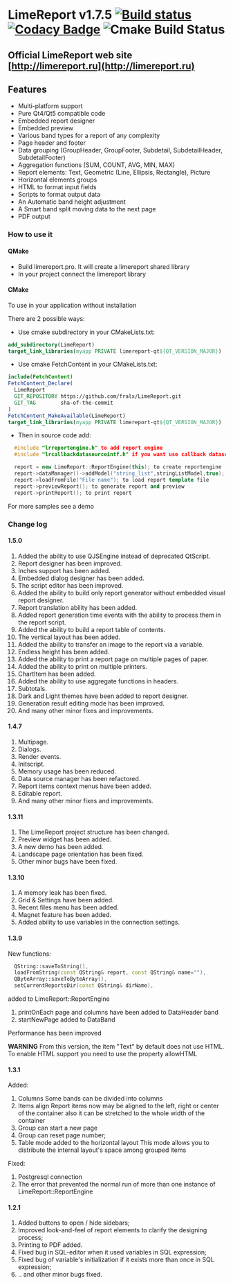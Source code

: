 
# LimeReport v1.7.5 [![Build status](https://ci.appveyor.com/api/projects/status/wna5429pix7ilcmo/branch/master?svg=true)](https://ci.appveyor.com/project/fralx/limereport/branch/master) [![Codacy Badge](https://api.codacy.com/project/badge/Grade/bc31412ea4814f30825b5ed3723e9a70)](https://app.codacy.com/app/fralx/LimeReport?utm_source=github.com&utm_medium=referral&utm_content=fralx/LimeReport&utm_campaign=Badge_Grade_Dashboard) ![Cmake Build Status](https://github.com/fralx/limereport/actions/workflows/cmake.yml/badge.svg)

## Official LimeReport web site [http://limereport.ru](http://limereport.ru)

## Features

* Multi-platform support
* Pure Qt4/Qt5 compatible code
* Embedded report designer
* Embedded preview
* Various band types for a report of any complexity
* Page header and footer
* Data grouping (GroupHeader, GroupFooter, Subdetail, SubdetailHeader, SubdetailFooter)
* Aggregation functions (SUM, COUNT, AVG, MIN, MAX)
* Report elements: Text, Geometric (Line, Ellipsis, Rectangle), Picture
* Horizontal elements groups
* HTML to format input fields
* Scripts to format output data
* An Automatic band height adjustment
* A Smart band split moving data to the next page
* PDF output

### How to use it

#### QMake

- Build limereport.pro. It will create a limereport shared library  
- In your project connect the limereport library

#### CMake

To use in your application without installation

There are 2 possible ways:

- Use cmake subdirectory in your CMakeLists.txt:

```cmake
add_subdirectory(LimeReport)
target_link_libraries(myapp PRIVATE limereport-qt${QT_VERSION_MAJOR})
```
- Use cmake FetchContent in your CMakeLists.txt:

```cmake
include(FetchContent)
FetchContent_Declare(
  LimeReport
  GIT_REPOSITORY https://github.com/fralx/LimeReport.git
  GIT_TAG        sha-of-the-commit
)
FetchContent_MakeAvailable(LimeReport)
target_link_libraries(myapp PRIVATE limereport-qt${QT_VERSION_MAJOR})
```

- Then in source code add:

```cpp
  #include "lrreportengine.h" to add report engine
  #include "lrcallbackdatasourceintf.h" if you want use callback datasources

  report = new LimeReport::ReportEngine(this); to create reportengine
  report->dataManager()->addModel("string_list",stringListModel,true); to add datasource to report engine
  report->loadFromFile("File name"); to load report template file
  report->previewReport(); to generate report and preview
  report->printReport(); to print report

```

For more samples see a demo

### Change log

#### 1.5.0

1. Added the ability to use QJSEngine instead of deprecated QtScript.
2. Report designer has been improved.
3. Inches support has been added.
4. Embedded dialog designer has been added.
5. The script editor has been improved.
6. Added the ability to build only report generator without embedded visual report designer.
7. Report translation ability has been added.
8. Added report generation time events with the ability to process them in the report script.
9. Added the ability to build a report table of contents.
10. The vertical layout has been added.
11. Added the ability to transfer an image to the report via a variable.
12. Endless height has been added.
13. Added the ability to print a report page on multiple pages of paper.
14. Added the ability to print on multiple printers.
15. ChartItem has been added.
16. Added the ability to use aggregate functions in headers.
17. Subtotals.
18. Dark and Light themes have been added to report designer.
19. Generation result editing mode has been improved.
20. And many other minor fixes and improvements.

#### 1.4.7

1. Multipage.
2. Dialogs.
3. Render events.
4. Initscript.
5. Memory usage has been reduced.
6. Data source manager has been refactored.
7. Report items context menus have been added.
8. Editable report.
9. And many other minor fixes and improvements.

#### 1.3.11

1. The LimeReport project structure has been changed.
2. Preview widget has been added.
3. A new demo has been added.
4. Landscape page orientation has been fixed.
5. Other minor bugs have been fixed.

#### 1.3.10

1. A memory leak has been fixed.
2. Grid & Settings have been added.
3. Recent files menu has been added.
4. Magnet feature has been added.
5. Added ability to use variables in the connection settings.

#### 1.3.9

New functions:

```cpp
  QString::saveToString(),
  loadFromString(const QString& report, const QString& name=""),
  QByteArray::saveToByteArray(),
  setCurrentReportsDir(const QString& dirName),
```

added to LimeReport::ReportEngine

1. printOnEach page and columns have been added to DataHeader band
2. startNewPage added to DataBand

Performance has been improved

**WARNING**
From this version, the item "Text" by default does not use HTML.
To enable HTML support you need to use the property allowHTML

#### 1.3.1

Added:

1. Columns
   Some bands can be divided into columns
2. Items align
   Report items now may be aligned to the left, right or center of the container
   also it can be stretched to the whole width of the container
3. Group can start a new page
4. Group can reset page number;
5. Table mode added to the horizontal layout
   This mode allows you to distribute the internal layout's space among grouped items

Fixed:

1. Postgresql connection
2. The error that prevented the normal run of more than one instance of LimeReport::ReportEngine

#### 1.2.1

1. Added buttons to open / hide sidebars;
2. Improved look-and-feel of report elements to clarify the designing process;
3. Printing to PDF added.  
4. Fixed bug in SQL-editor when it used variables in SQL expression;
5. Fixed bug of variable's initialization if it exists more than once in SQL expression;
6. .. and other minor bugs fixed.
